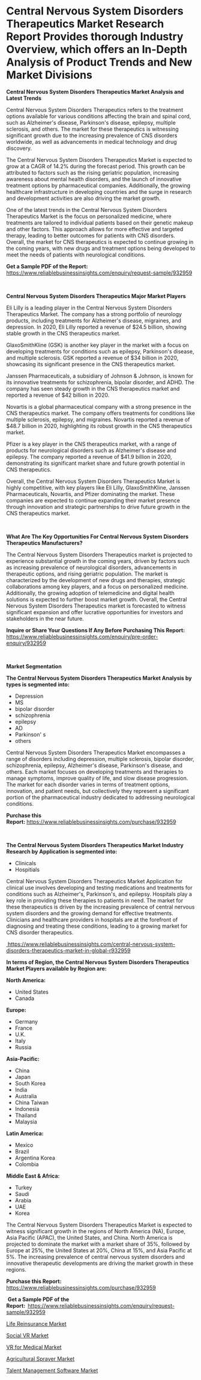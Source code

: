 <p><h1>Central Nervous System Disorders Therapeutics Market Research Report Provides thorough Industry Overview, which offers an In-Depth Analysis of Product Trends and New Market Divisions</h1></p><p><strong>Central Nervous System Disorders Therapeutics Market Analysis and Latest Trends</strong></p>
<p><p>Central Nervous System Disorders Therapeutics refers to the treatment options available for various conditions affecting the brain and spinal cord, such as Alzheimer's disease, Parkinson's disease, epilepsy, multiple sclerosis, and others. The market for these therapeutics is witnessing significant growth due to the increasing prevalence of CNS disorders worldwide, as well as advancements in medical technology and drug discovery.</p><p>The Central Nervous System Disorders Therapeutics Market is expected to grow at a CAGR of 14.2% during the forecast period. This growth can be attributed to factors such as the rising geriatric population, increasing awareness about mental health disorders, and the launch of innovative treatment options by pharmaceutical companies. Additionally, the growing healthcare infrastructure in developing countries and the surge in research and development activities are also driving the market growth.</p><p>One of the latest trends in the Central Nervous System Disorders Therapeutics Market is the focus on personalized medicine, where treatments are tailored to individual patients based on their genetic makeup and other factors. This approach allows for more effective and targeted therapy, leading to better outcomes for patients with CNS disorders. Overall, the market for CNS therapeutics is expected to continue growing in the coming years, with new drugs and treatment options being developed to meet the needs of patients with neurological conditions.</p></p>
<p><strong>Get a Sample PDF of the Report:&nbsp;</strong> <a href="https://www.reliablebusinessinsights.com/enquiry/request-sample/932959">https://www.reliablebusinessinsights.com/enquiry/request-sample/932959</a></p>
<p>&nbsp;</p>
<p><strong>Central Nervous System Disorders Therapeutics Major Market Players</strong></p>
<p><p>Eli Lilly is a leading player in the Central Nervous System Disorders Therapeutics Market. The company has a strong portfolio of neurology products, including treatments for Alzheimer's disease, migraines, and depression. In 2020, Eli Lilly reported a revenue of $24.5 billion, showing stable growth in the CNS therapeutics market.</p><p>GlaxoSmithKline (GSK) is another key player in the market with a focus on developing treatments for conditions such as epilepsy, Parkinson's disease, and multiple sclerosis. GSK reported a revenue of $34 billion in 2020, showcasing its significant presence in the CNS therapeutics market.</p><p>Janssen Pharmaceuticals, a subsidiary of Johnson & Johnson, is known for its innovative treatments for schizophrenia, bipolar disorder, and ADHD. The company has seen steady growth in the CNS therapeutics market and reported a revenue of $42 billion in 2020.</p><p>Novartis is a global pharmaceutical company with a strong presence in the CNS therapeutics market. The company offers treatments for conditions like multiple sclerosis, epilepsy, and migraines. Novartis reported a revenue of $48.7 billion in 2020, highlighting its robust growth in the CNS therapeutics market.</p><p>Pfizer is a key player in the CNS therapeutics market, with a range of products for neurological disorders such as Alzheimer's disease and epilepsy. The company reported a revenue of $41.9 billion in 2020, demonstrating its significant market share and future growth potential in CNS therapeutics.</p><p>Overall, the Central Nervous System Disorders Therapeutics Market is highly competitive, with key players like Eli Lilly, GlaxoSmithKline, Janssen Pharmaceuticals, Novartis, and Pfizer dominating the market. These companies are expected to continue expanding their market presence through innovation and strategic partnerships to drive future growth in the CNS therapeutics market.</p></p>
<p>&nbsp;</p>
<p><strong>What Are The Key Opportunities For Central Nervous System Disorders Therapeutics Manufacturers?</strong></p>
<p><p>The Central Nervous System Disorders Therapeutics market is projected to experience substantial growth in the coming years, driven by factors such as increasing prevalence of neurological disorders, advancements in therapeutic options, and rising geriatric population. The market is characterized by the development of new drugs and therapies, strategic collaborations among key players, and a focus on personalized medicine. Additionally, the growing adoption of telemedicine and digital health solutions is expected to further boost market growth. Overall, the Central Nervous System Disorders Therapeutics market is forecasted to witness significant expansion and offer lucrative opportunities for investors and stakeholders in the near future.</p></p>
<p><strong>Inquire or Share Your Questions If Any Before Purchasing This Report:</strong> <a href="https://www.reliablebusinessinsights.com/enquiry/pre-order-enquiry/932959">https://www.reliablebusinessinsights.com/enquiry/pre-order-enquiry/932959</a></p>
<p>&nbsp;</p>
<p><strong>Market Segmentation</strong></p>
<p><strong>The Central Nervous System Disorders Therapeutics Market Analysis by types is segmented into:</strong></p>
<p><ul><li>Depression</li><li>MS</li><li>bipolar disorder</li><li>schizophrenia</li><li>epilepsy</li><li>AD</li><li>Parkinson' s</li><li>others</li></ul></p>
<p><p>Central Nervous System Disorders Therapeutics Market encompasses a range of disorders including depression, multiple sclerosis, bipolar disorder, schizophrenia, epilepsy, Alzheimer's disease, Parkinson's disease, and others. Each market focuses on developing treatments and therapies to manage symptoms, improve quality of life, and slow disease progression. The market for each disorder varies in terms of treatment options, innovation, and patient needs, but collectively they represent a significant portion of the pharmaceutical industry dedicated to addressing neurological conditions.</p></p>
<p><strong>Purchase this Report:&nbsp;</strong><a href="https://www.reliablebusinessinsights.com/purchase/932959">https://www.reliablebusinessinsights.com/purchase/932959</a></p>
<p>&nbsp;</p>
<p><strong>The Central Nervous System Disorders Therapeutics Market Industry Research by Application is segmented into:</strong></p>
<p><ul><li>Clinicals</li><li>Hospitials</li></ul></p>
<p><p>Central Nervous System Disorders Therapeutics Market Application for clinical use involves developing and testing medications and treatments for conditions such as Alzheimer's, Parkinson's, and epilepsy. Hospitals play a key role in providing these therapies to patients in need. The market for these therapeutics is driven by the increasing prevalence of central nervous system disorders and the growing demand for effective treatments. Clinicians and healthcare providers in hospitals are at the forefront of diagnosing and treating these conditions, leading to a growing market for CNS disorder therapeutics.</p></p>
<p><a href="https://www.reliablebusinessinsights.com/central-nervous-system-disorders-therapeutics-market-in-global-r932959">&nbsp;https://www.reliablebusinessinsights.com/central-nervous-system-disorders-therapeutics-market-in-global-r932959</a></p>
<p><strong>In terms of Region, the Central Nervous System Disorders Therapeutics Market Players available by Region are:</strong></p>
<p>
    <p> <strong> North America: </strong>
        <ul>
            <li>United States</li>
            <li>Canada</li>
        </ul>
        </p> 
    <p> <strong> Europe: </strong>
        <ul>
            <li>Germany</li>
            <li>France</li>
            <li>U.K.</li>
            <li>Italy</li>
            <li>Russia</li>
        </ul>
        </p> 
    <p> <strong> Asia-Pacific: </strong>
        <ul>
            <li>China</li>
            <li>Japan</li>
            <li>South Korea</li>
            <li>India</li>
            <li>Australia</li>
            <li>China Taiwan</li>
            <li>Indonesia</li>
            <li>Thailand</li>
            <li>Malaysia</li>
        </ul>
        </p> 
    <p> <strong> Latin America: </strong>
        <ul>
            <li>Mexico</li>
            <li>Brazil</li>
            <li>Argentina Korea</li>
            <li>Colombia</li>
        </ul>
        </p> 
    <p> <strong> Middle East & Africa: </strong>
        <ul>
            <li>Turkey</li>
            <li>Saudi</li>
            <li>Arabia</li>
            <li>UAE</li>
            <li>Korea</li>
        </ul>
    </p>
    </p>
<p><p>The Central Nervous System Disorders Therapeutics Market is expected to witness significant growth in the regions of North America (NA), Europe, Asia Pacific (APAC), the United States, and China. North America is projected to dominate the market with a market share of 35%, followed by Europe at 25%, the United States at 20%, China at 15%, and Asia Pacific at 5%. The increasing prevalence of central nervous system disorders and innovative therapeutic developments are driving the market growth in these regions.</p></p>
<p><strong>Purchase this Report: </strong><a href="https://www.reliablebusinessinsights.com/purchase/932959">https://www.reliablebusinessinsights.com/purchase/932959</a></p>
<p>&nbsp;<strong>Get a Sample PDF of the Report:&nbsp;&nbsp;</strong><a href="https://www.reliablebusinessinsights.com/enquiry/request-sample/932959">https://www.reliablebusinessinsights.com/enquiry/request-sample/932959</a></p>
<p><strong></strong></p>
<p><p><a href="https://medium.com/@tracey.gray97887/navigating-the-global-life-reinsurance-market-landscape-trends-forecasts-and-impact-analysis-8cdaf668531b">Life Reinsurance Market</a></p><p><a href="https://medium.com/@tracey.gray97887/strategic-insights-into-global-social-vr-market-trends-2024-2031-covered-in-108-pages-bd8cc0d732a6">Social VR Market</a></p><p><a href="https://medium.com/@tracey.gray97887/vr-for-medical-industry-analysis-report-its-market-size-growing-with-a-cagr-of-14-2-62040e47aad3">VR for Medical Market</a></p><p><a href="https://issuu.com/reportprime-2/docs/agricultural-sprayer-market-size-20_c0c077c7904bf8">Agricultural Sprayer Market</a></p><p><a href="https://medium.com/@ashlyglover/global-talent-management-software-market-focus-on-application-end-use-industry-type-equipment-55f7e8b5d8df">Talent Management Software Market</a></p></p>